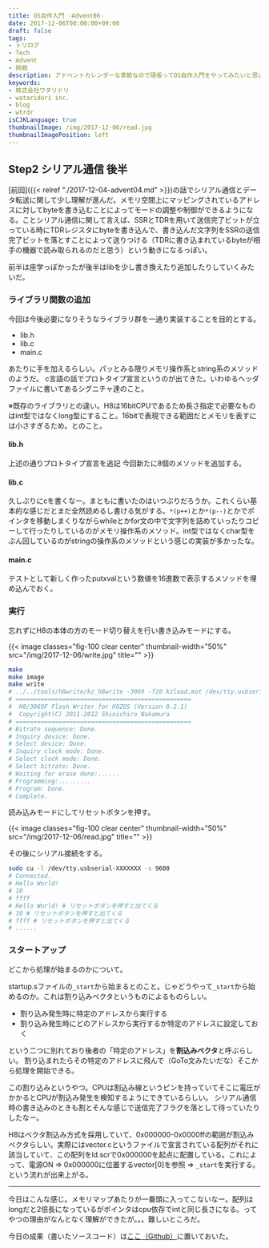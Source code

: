 ```yaml
---
title: OS自作入門 -Advent06-
date: 2017-12-06T00:00:00+09:00
draft: false
tags:
- トリログ
- Tech
- Advent
- 挑戦
description: アドベントカレンダーな季節なので頑張ってOS自作入門をやってみたいと思います。今回は2step目の後半です！
keywords:
- 株式会社ワタリドリ
- wataridori inc.
- blog
- wtrdr
isCJKLanguage: true
thumbnailImage: /img/2017-12-06/read.jpg
thumbnailImagePosition: left
---
```


## Step2 シリアル通信 後半

[前回]({{< relref "./2017-12-04-advent04.md" >}})の話でシリアル通信とデータ転送に関して少し理解が進んだ。メモリ空間上にマッピングされているアドレスに対してbyteを書き込むことによってモードの調整や制御ができるようになる。ことシリアル通信に関して言えば、SSRとTDRを用いて送信完了ビットが立っている時にTDRレジスタにbyteを書き込んで、書き込んだ文字列をSSRの送信完了ビットを落とすことによって送りつける（TDRに書き込まれているbyteが相手の機器で読み取られるのだと思う）という動きになるっぽい。

前半は座学っぽかったが後半はlibを少し書き換えたり追加したりしていくみたいだ。

### ライブラリ関数の追加

今回は今後必要になりそうなライブラリ群を一通り実装することを目的とする。

- lib.h
- lib.c
- main.c

あたりに手を加えるらしい。パッとみる限りメモリ操作系とstring系のメソッドのようだ。
c言語の話でプロトタイプ宣言というのが出てきた。いわゆるヘッダファイルに書いてあるシグニチャ達のこと。

※既存のライブラリとの違い。H8は16bitCPUであるため長さ指定で必要なものはint型ではなくlong型にすること。16bitで表現できる範囲だとメモリを表すには小さすぎるため。とのこと。

#### lib.h

上述の通りプロトタイプ宣言を追記
今回新たに8個のメソッドを追加する。

#### lib.c

久しぶりにcを書くなー。まともに書いたのはいつぶりだろうか。これくらい基本的な感じだとまだ全然読めるし書ける気がする。`*(p++)`とか`*(p--)`とかでポインタを移動しまくりながらwhileとかfor文の中で文字列を詰めていったりコピーして行ったりしているのがメモリ操作系のメソッド。int型ではなくchar型をぶん回しているのがstringの操作系のメソッドという感じの実装が多かったな。

#### main.c

テストとして新しく作ったputxvalという数値を16進数で表示するメソッドを埋め込んでおく。

### 実行

忘れずにH8の本体の方のモード切り替えを行い書き込みモードにする。

{{< image classes="fig-100 clear center" thumbnail-width="50%" src="/img/2017-12-06/write.jpg" title="" >}}

```sh
make
make image
make write
# ../../tools/h8write/kz_h8write -3069 -f20 kzload.mot /dev/tty.usbserial-FT0BTH3I
# =================================================
#  H8/3069F Flash Writer for KOZOS (Version 0.2.1)
#  Copyright(C) 2011-2012 Shinichiro Nakamura
# =================================================
# Bitrate sequence: Done.
# Inquiry device: Done.
# Select device: Done.
# Inquiry clock mode: Done.
# Select clock mode: Done.
# Select bitrate: Done.
# Waiting for erase done:......
# Programming:.........
# Program: Done.
# Complete.
```

読み込みモードにしてリセットボタンを押す。

{{< image classes="fig-100 clear center" thumbnail-width="50%" src="/img/2017-12-06/read.jpg" title="" >}}

その後にシリアル接続をする。

```sh
sudo cu -l /dev/tty.usbserial-XXXXXXX -s 9600
# Connected.
# Hello World!
# 10
# ffff
# Hello World! # リセットボタンを押すと出てくる
# 10 # リセットボタンを押すと出てくる
# ffff # リセットボタンを押すと出てくる
# ......
```

### スタートアップ

どこから処理が始まるのかについて。

startup.sファイルの`_start`から始まるとのこと。じゃどうやって`_start`から始めるのか。これは割り込みベクタというものによるものらしい。

- 割り込み発生時に特定のアドレスから実行する
- 割り込み発生時にどのアドレスから実行するか特定のアドレスに設定しておく

という二つに別れており後者の「特定のアドレス」を**割込みベクタ**と呼ぶらしい。
割り込まれたらその特定のアドレスに飛んで（GoTo文みたいだな）そこから処理を開始できる。

この割り込みというやつ。CPUは割込み線というピンを持っていてそこに電圧がかかるとCPUが割込み発生を検知するようにできているらしい。
シリアル通信時の書き込みのときも割とそんな感じで送信完了フラグを落として待っていたりしたなー。

H8はベクタ割込み方式を採用していて、0x000000-0x0000ffの範囲が割込みベクタらしい。実際にはvector.cというファイルで宣言されている配列がそれに該当していて、この配列をld.scrで0x000000を起点に配置している。これによって、電源ON => 0x000000に位置するvector[0]を参照 => `_start`を実行する。という流れが出来上がる。

----------------

今日はこんな感じ。メモリマップあたりが一番頭に入ってこないなー。配列はlongだと2倍長になっているがポインタはcpu依存でintと同じ長さになる。ってやつの理由がなんとなく理解ができたが。。。難しいところだ。

今日の成果（書いたソースコード）は[ここ（Github）](https://github.com/wtrdr/os-advent2017/commit/61bbf4d5a3ef1216d83ebb1ab4b0e89eeb1357c3)に置いておいた。
